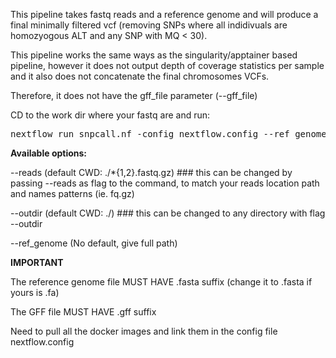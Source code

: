This pipeline takes fastq reads and a reference genome and will produce a final minimally filtered vcf (removing SNPs where all indidivuals are homozyogous ALT and any SNP with MQ < 30).

This pipeline works the same ways as the singularity/apptainer based pipeline, however it does not output depth of coverage statistics per sample and it also does not concatenate the final chromosomes VCFs. 

Therefore, it does not have the gff_file parameter (--gff_file)    

CD to the work dir where your fastq are and run:  

<pre>nextflow run snpcall.nf -config nextflow.config --ref_genome /path/to/reference_genome.fasta</pre>


<b>Available options:</b>

--reads (default CWD: ./*{1,2}.fastq.gz) ### this can be changed by passing --reads as flag to the command, to match your reads location path and names patterns (ie. fq.gz)

--outdir (default CWD: ./) ### this can be changed to any directory with flag --outdir

--ref_genome (No default, give full path)


<b>IMPORTANT</b>

The reference genome file MUST HAVE .fasta suffix (change it to .fasta if yours is .fa)

The GFF file MUST HAVE .gff suffix

Need to pull all the docker images and link them in the config file nextflow.config
